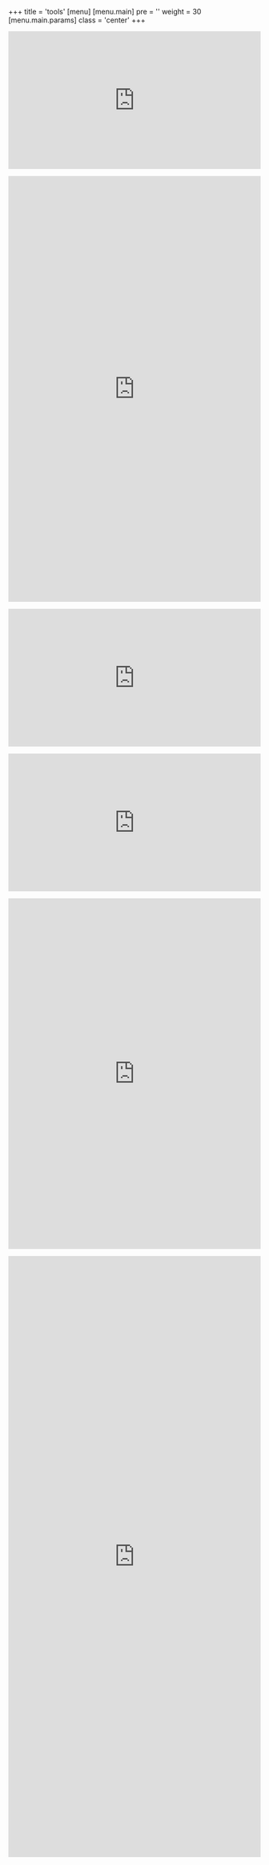 +++
title = 'tools'
[menu]
  [menu.main]
    pre = '<i class="fa-solid fa-code"></i>'
    weight = 30
    [menu.main.params]
      class = 'center'
+++
<p>
<iframe src="https://null.perchance.org/gants-fantasy-name-generator" style="width:100%; height:275px; border:none;"></iframe>
<p>
<iframe src="https://null.perchance.org/retainers-for-hire" style="width:100%; height:850px; border:none;"></iframe>
<p>
<iframe src="https://null.perchance.org/magic-items-scrolls" style="width:100%; height:275px; border:none;"></iframe>
<p>
<iframe src="https://null.perchance.org/magic-items-potions" style="width:100%; height:275px; border:none;"></iframe>
<p>
<iframe src="https://null.perchance.org/npc-adventuring-party" style="width:100%; height:700px; border:none;"></iframe>
<p>
<iframe src="https://null.perchance.org/bx-treasure-generator" style="width:100%; height:1200px; border:none;"></iframe>

